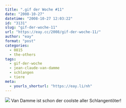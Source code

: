 ```yaml
---
title: ".gif der Woche #11"
date: "2008-10-27"
datetime: "2008-10-27 12:03:22"
id: "3131"
slug: "gif-der-woche-11"
url: "https://eay.cc/2008/gif-der-woche-11/"
author: "eay"
format: "post"
categories:
  - 0815
  - the-others
tags:
  - gif-der-woche
  - jean-claude-van-damme
  - schlangen
  - tiere
meta:
  - yourls_shorturl: "https://eay.li/nh"
---
```


![](/uploads/2008/vandamme.gif) Van Damme ist schon der coolste aller Schlangentöter!
